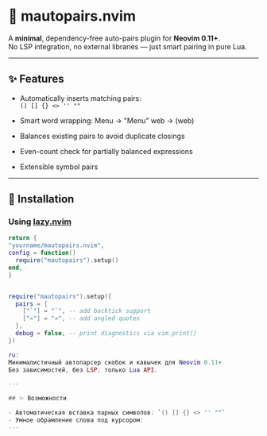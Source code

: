 # 🧩 mautopairs.nvim

A **minimal**, dependency-free auto-pairs plugin for **Neovim 0.11+**.  
No LSP integration, no external libraries — just smart pairing in pure Lua.

---

## ✨ Features

- Automatically inserts matching pairs:  
  `() [] {} <> '' ""`
- Smart word wrapping:
Menu → "Menu"
web → (web)

- Balances existing pairs to avoid duplicate closings
- Even-count check for partially balanced expressions
- Extensible symbol pairs

---

## 🚀 Installation

### Using [lazy.nvim](https://github.com/folke/lazy.nvim)
```lua
return {
"yourname/mautopairs.nvim",
config = function()
  require("mautopairs").setup()
end,
}


require("mautopairs").setup({
  pairs = {
    ["`"] = "`", -- add backtick support
    ["«"] = "»", -- add angled quotes
  },
  debug = false, -- print diagnostics via vim.print()
})

ru:
Минималистичный автопарсер скобок и кавычек для Neovim 0.11+  
Без зависимостей, без LSP, только Lua API.

---

## ✨ Возможности

- Автоматическая вставка парных символов: `() [] {} <> '' ""`
- Умное обрамление слова под курсором:  
---
